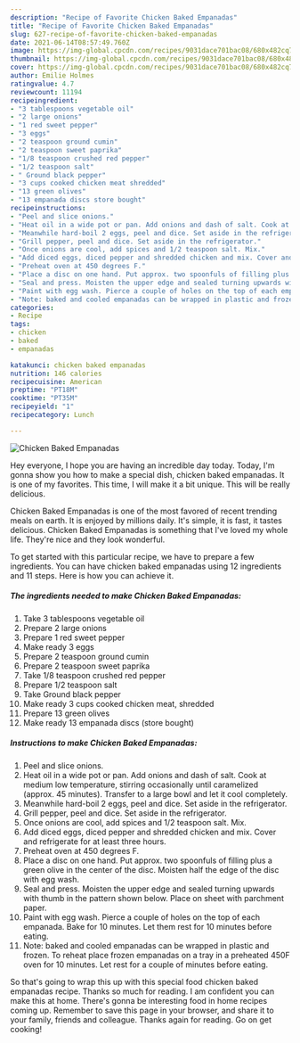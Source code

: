 ```yaml
---
description: "Recipe of Favorite Chicken Baked Empanadas"
title: "Recipe of Favorite Chicken Baked Empanadas"
slug: 627-recipe-of-favorite-chicken-baked-empanadas
date: 2021-06-14T08:57:49.760Z
image: https://img-global.cpcdn.com/recipes/9031dace701bac08/680x482cq70/chicken-baked-empanadas-recipe-main-photo.jpg
thumbnail: https://img-global.cpcdn.com/recipes/9031dace701bac08/680x482cq70/chicken-baked-empanadas-recipe-main-photo.jpg
cover: https://img-global.cpcdn.com/recipes/9031dace701bac08/680x482cq70/chicken-baked-empanadas-recipe-main-photo.jpg
author: Emilie Holmes
ratingvalue: 4.7
reviewcount: 11194
recipeingredient:
- "3 tablespoons vegetable oil"
- "2 large onions"
- "1 red sweet pepper"
- "3 eggs"
- "2 teaspoon ground cumin"
- "2 teaspoon sweet paprika"
- "1/8 teaspoon crushed red pepper"
- "1/2 teaspoon salt"
- " Ground black pepper"
- "3 cups cooked chicken meat shredded"
- "13 green olives"
- "13 empanada discs store bought"
recipeinstructions:
- "Peel and slice onions."
- "Heat oil in a wide pot or pan. Add onions and dash of salt. Cook at medium low temperature, stirring occasionally until caramelized (approx. 45 minutes). Transfer to a large bowl and let it cool completely."
- "Meanwhile hard-boil 2 eggs, peel and dice. Set aside in the refrigerator."
- "Grill pepper, peel and dice. Set aside in the refrigerator."
- "Once onions are cool, add spices and 1/2 teaspoon salt. Mix."
- "Add diced eggs, diced pepper and shredded chicken and mix. Cover and refrigerate for at least three hours."
- "Preheat oven at 450 degrees F."
- "Place a disc on one hand. Put approx. two spoonfuls of filling plus a green olive in the center of the disc. Moisten half the edge of the disc with egg wash."
- "Seal and press. Moisten the upper edge and sealed turning upwards with thumb in the pattern shown below. Place on sheet with parchment paper."
- "Paint with egg wash. Pierce a couple of holes on the top of each empanada. Bake for 10 minutes. Let them rest for 10 minutes before eating."
- "Note: baked and cooled empanadas can be wrapped in plastic and frozen. To reheat place frozen empanadas on a tray in a preheated 450F oven for 10 minutes. Let rest for a couple of minutes before eating."
categories:
- Recipe
tags:
- chicken
- baked
- empanadas

katakunci: chicken baked empanadas 
nutrition: 146 calories
recipecuisine: American
preptime: "PT18M"
cooktime: "PT35M"
recipeyield: "1"
recipecategory: Lunch

---
```



![Chicken Baked Empanadas](https://img-global.cpcdn.com/recipes/9031dace701bac08/680x482cq70/chicken-baked-empanadas-recipe-main-photo.jpg)

Hey everyone, I hope you are having an incredible day today. Today, I'm gonna show you how to make a special dish, chicken baked empanadas. It is one of my favorites. This time, I will make it a bit unique. This will be really delicious.

Chicken Baked Empanadas is one of the most favored of recent trending meals on earth. It is enjoyed by millions daily. It's simple, it is fast, it tastes delicious. Chicken Baked Empanadas is something that I've loved my whole life. They're nice and they look wonderful.




To get started with this particular recipe, we have to prepare a few ingredients. You can have chicken baked empanadas using 12 ingredients and 11 steps. Here is how you can achieve it.

<!--inarticleads1-->

##### The ingredients needed to make Chicken Baked Empanadas:

1. Take 3 tablespoons vegetable oil
1. Prepare 2 large onions
1. Prepare 1 red sweet pepper
1. Make ready 3 eggs
1. Prepare 2 teaspoon ground cumin
1. Prepare 2 teaspoon sweet paprika
1. Take 1/8 teaspoon crushed red pepper
1. Prepare 1/2 teaspoon salt
1. Take  Ground black pepper
1. Make ready 3 cups cooked chicken meat, shredded
1. Prepare 13 green olives
1. Make ready 13 empanada discs (store bought)




<!--inarticleads2-->

##### Instructions to make Chicken Baked Empanadas:

1. Peel and slice onions.
1. Heat oil in a wide pot or pan. Add onions and dash of salt. Cook at medium low temperature, stirring occasionally until caramelized (approx. 45 minutes). Transfer to a large bowl and let it cool completely.
1. Meanwhile hard-boil 2 eggs, peel and dice. Set aside in the refrigerator.
1. Grill pepper, peel and dice. Set aside in the refrigerator.
1. Once onions are cool, add spices and 1/2 teaspoon salt. Mix.
1. Add diced eggs, diced pepper and shredded chicken and mix. Cover and refrigerate for at least three hours.
1. Preheat oven at 450 degrees F.
1. Place a disc on one hand. Put approx. two spoonfuls of filling plus a green olive in the center of the disc. Moisten half the edge of the disc with egg wash.
1. Seal and press. Moisten the upper edge and sealed turning upwards with thumb in the pattern shown below. Place on sheet with parchment paper.
1. Paint with egg wash. Pierce a couple of holes on the top of each empanada. Bake for 10 minutes. Let them rest for 10 minutes before eating.
1. Note: baked and cooled empanadas can be wrapped in plastic and frozen. To reheat place frozen empanadas on a tray in a preheated 450F oven for 10 minutes. Let rest for a couple of minutes before eating.




So that's going to wrap this up with this special food chicken baked empanadas recipe. Thanks so much for reading. I am confident you can make this at home. There's gonna be interesting food in home recipes coming up. Remember to save this page in your browser, and share it to your family, friends and colleague. Thanks again for reading. Go on get cooking!
